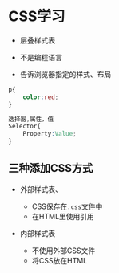 # CSS学习

- 层叠样式表

- 不是编程语言
- 告诉浏览器指定的样式、布局 

~~~css
p{
    color:red;
}

选择器,属性，值
Selector{
    Property:Value;
}

~~~

## 三种添加CSS方式

- 外部样式表、

  - CSS保存在`.css`文件中
  - 在HTML里使用<link>引用

- 内部样式表

  - 不使用外部CSS文件
  - 将CSS放在HTML<style>

- 内联样式

  - 仅影响一个元素
  - 在HTML元素的style属性中添加

  ~~~css
  <style>
      p{
  		color:red;
      }
  </style>
  <h1 style:"">Hello World</h1>
  ~~~

  